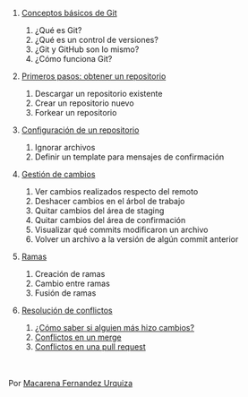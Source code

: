 1. [Conceptos básicos de Git](./basic-concepts.md)
   1. ¿Qué es Git?
   2. ¿Qué es un control de versiones?
   3. ¿Git y GitHub son lo mismo?
   4. ¿Cómo funciona Git?
  
2. [Primeros pasos: obtener un repositorio](./first-steps.md)
   1. Descargar un repositorio existente
   2. Crear un repositorio nuevo
   3. Forkear un repositorio

3. [Configuración de un repositorio](./config.md)
   1. Ignorar archivos
   2. Definir un template para mensajes de confirmación

4. [Gestión de cambios](./changes.md)
   1. Ver cambios realizados respecto del remoto
   2. Deshacer cambios en el árbol de trabajo
   3. Quitar cambios del área de staging
   4. Quitar cambios del área de confirmación
   5. Visualizar qué commits modificaron un archivo
   6. Volver un archivo a la versión de algún commit anterior

5. [Ramas](./branches.md)
   1. Creación de ramas
   2. Cambio entre ramas
   3. Fusión de ramas

6. [Resolución de conflictos](./conflicts.md)
   1. [¿Cómo saber si alguien más hizo cambios?](./conflicts.md/#61-cómo-saber-si-alguien-más-hizo-cambios)
   2. [Conflictos en un merge](./conflicts.md/#62-conflictos-en-un-merge)
   3. [Conflictos en una pull request](./conflicts/#63-conflictos-en-una-pull-request)
<br/><br/><br/>

Por [Macarena Fernandez Urquiza](https://www.linkedin.com/in/m-fernandez-urquiza/)